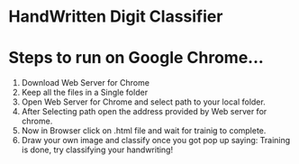 # HandWritten Digit Classifier

# Steps to run on Google Chrome...

1. Download Web Server for Chrome
2. Keep all the files in a Single folder
3. Open Web Server for Chrome and select path to your local folder.
4. After Selecting path open the address provided by Web server for chrome.
5. Now in Browser click on .html file and wait for trainig to complete.
6. Draw your own image and classify once you got pop up saying:  Training is done, try classifying your handwriting!

